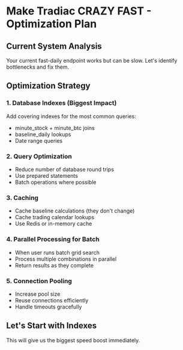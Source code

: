 # Make Tradiac CRAZY FAST - Optimization Plan

## Current System Analysis

Your current fast-daily endpoint works but can be slow. Let's identify bottlenecks and fix them.

## Optimization Strategy

### 1. Database Indexes (Biggest Impact)
Add covering indexes for the most common queries:
- minute_stock + minute_btc joins
- baseline_daily lookups
- Date range queries

### 2. Query Optimization
- Reduce number of database round trips
- Use prepared statements
- Batch operations where possible

### 3. Caching
- Cache baseline calculations (they don't change)
- Cache trading calendar lookups
- Use Redis or in-memory cache

### 4. Parallel Processing for Batch
- When user runs batch grid search
- Process multiple combinations in parallel
- Return results as they complete

### 5. Connection Pooling
- Increase pool size
- Reuse connections efficiently
- Handle timeouts gracefully

## Let's Start with Indexes

This will give us the biggest speed boost immediately.